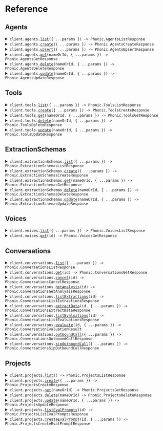 # Reference

## Agents

<details><summary><code>client.agents.<a href="/src/api/resources/agents/client/Client.ts">list</a>({ ...params }) -> Phonic.AgentsListResponse</code></summary>
<dl>
<dd>

#### 📝 Description

<dl>
<dd>

<dl>
<dd>

Returns all agents in a project.

</dd>
</dl>
</dd>
</dl>

#### 🔌 Usage

<dl>
<dd>

<dl>
<dd>

```typescript
await client.agents.list();
```

</dd>
</dl>
</dd>
</dl>

#### ⚙️ Parameters

<dl>
<dd>

<dl>
<dd>

**request:** `Phonic.AgentsListRequest`

</dd>
</dl>

<dl>
<dd>

**requestOptions:** `Agents.RequestOptions`

</dd>
</dl>
</dd>
</dl>

</dd>
</dl>
</details>

<details><summary><code>client.agents.<a href="/src/api/resources/agents/client/Client.ts">create</a>({ ...params }) -> Phonic.AgentsCreateResponse</code></summary>
<dl>
<dd>

#### 📝 Description

<dl>
<dd>

<dl>
<dd>

Creates a new agent in a project.

</dd>
</dl>
</dd>
</dl>

#### 🔌 Usage

<dl>
<dd>

<dl>
<dd>

```typescript
await client.agents.create({
    project: "main",
    name: "support-agent",
    phone_number: "assign-automatically",
    timezone: "America/Los_Angeles",
    voice_id: "grant",
    audio_speed: 1,
    background_noise_level: 0,
    welcome_message: "Hi {{customer_name}}. How can I help you today?",
    system_prompt: "You are an expert in {{subject}}. Be friendly, helpful and concise.",
    template_variables: {
        customer_name: {},
        subject: {
            default_value: "Chess",
        },
    },
    tools: ["keypad_input"],
    no_input_poke_sec: 30,
    no_input_poke_text: "Are you still there?",
    boosted_keywords: ["Load ID", "dispatch"],
    configuration_endpoint: {
        url: "https://api.example.com/config",
        headers: {
            Authorization: "Bearer token123",
        },
        timeout_ms: 7000,
    },
});
```

</dd>
</dl>
</dd>
</dl>

#### ⚙️ Parameters

<dl>
<dd>

<dl>
<dd>

**request:** `Phonic.AgentsCreateRequest`

</dd>
</dl>

<dl>
<dd>

**requestOptions:** `Agents.RequestOptions`

</dd>
</dl>
</dd>
</dl>

</dd>
</dl>
</details>

<details><summary><code>client.agents.<a href="/src/api/resources/agents/client/Client.ts">upsert</a>({ ...params }) -> Phonic.AgentsUpsertResponse</code></summary>
<dl>
<dd>

#### 📝 Description

<dl>
<dd>

<dl>
<dd>

Upserts an agent by name. If an agent with the same name already exists, it will be updated. Otherwise, it will be created.

</dd>
</dl>
</dd>
</dl>

#### 🔌 Usage

<dl>
<dd>

<dl>
<dd>

```typescript
await client.agents.upsert({
    project: "main",
    name: "support-agent",
    phone_number: "assign-automatically",
    timezone: "America/Los_Angeles",
    voice_id: "grant",
    audio_speed: 1,
    background_noise_level: 0,
    welcome_message: "Hi {{customer_name}}. How can I help you today?",
    system_prompt: "You are an expert in {{subject}}. Be friendly, helpful and concise.",
    template_variables: {
        customer_name: {},
        subject: {
            default_value: "Chess",
        },
    },
    tools: ["keypad_input"],
    no_input_poke_sec: 30,
    no_input_poke_text: "Are you still there?",
    boosted_keywords: ["Load ID", "dispatch"],
    configuration_endpoint: {
        url: "https://api.example.com/config",
        headers: {
            Authorization: "Bearer token123",
        },
        timeout_ms: 7000,
    },
});
```

</dd>
</dl>
</dd>
</dl>

#### ⚙️ Parameters

<dl>
<dd>

<dl>
<dd>

**request:** `Phonic.UpsertAgentRequest`

</dd>
</dl>

<dl>
<dd>

**requestOptions:** `Agents.RequestOptions`

</dd>
</dl>
</dd>
</dl>

</dd>
</dl>
</details>

<details><summary><code>client.agents.<a href="/src/api/resources/agents/client/Client.ts">get</a>(nameOrId, { ...params }) -> Phonic.AgentsGetResponse</code></summary>
<dl>
<dd>

#### 📝 Description

<dl>
<dd>

<dl>
<dd>

Returns an agent by name or ID.

</dd>
</dl>
</dd>
</dl>

#### 🔌 Usage

<dl>
<dd>

<dl>
<dd>

```typescript
await client.agents.get("nameOrId", {
    project: "main",
});
```

</dd>
</dl>
</dd>
</dl>

#### ⚙️ Parameters

<dl>
<dd>

<dl>
<dd>

**nameOrId:** `string` — The name or the ID of the agent to get.

</dd>
</dl>

<dl>
<dd>

**request:** `Phonic.AgentsGetRequest`

</dd>
</dl>

<dl>
<dd>

**requestOptions:** `Agents.RequestOptions`

</dd>
</dl>
</dd>
</dl>

</dd>
</dl>
</details>

<details><summary><code>client.agents.<a href="/src/api/resources/agents/client/Client.ts">delete</a>(nameOrId, { ...params }) -> Phonic.AgentsDeleteResponse</code></summary>
<dl>
<dd>

#### 📝 Description

<dl>
<dd>

<dl>
<dd>

Deletes an agent by name or ID.

</dd>
</dl>
</dd>
</dl>

#### 🔌 Usage

<dl>
<dd>

<dl>
<dd>

```typescript
await client.agents.delete("nameOrId", {
    project: "main",
});
```

</dd>
</dl>
</dd>
</dl>

#### ⚙️ Parameters

<dl>
<dd>

<dl>
<dd>

**nameOrId:** `string` — The name or the ID of the agent to delete.

</dd>
</dl>

<dl>
<dd>

**request:** `Phonic.AgentsDeleteRequest`

</dd>
</dl>

<dl>
<dd>

**requestOptions:** `Agents.RequestOptions`

</dd>
</dl>
</dd>
</dl>

</dd>
</dl>
</details>

<details><summary><code>client.agents.<a href="/src/api/resources/agents/client/Client.ts">update</a>(nameOrId, { ...params }) -> Phonic.AgentsUpdateResponse</code></summary>
<dl>
<dd>

#### 📝 Description

<dl>
<dd>

<dl>
<dd>

Updates an agent by name or ID.

</dd>
</dl>
</dd>
</dl>

#### 🔌 Usage

<dl>
<dd>

<dl>
<dd>

```typescript
await client.agents.update("nameOrId", {
    project: "main",
    name: "updated-support-agent",
    phone_number: "assign-automatically",
    timezone: "America/Los_Angeles",
    voice_id: "grant",
    audio_speed: 1,
    background_noise_level: 0,
    welcome_message: "Hi {{customer_name}}. How can I help you today?",
    system_prompt: "You are an expert in {{subject}}. Be friendly, helpful and concise.",
    template_variables: {
        customer_name: {},
        subject: {
            default_value: "Chess",
        },
    },
    tools: ["keypad_input"],
    no_input_poke_sec: 30,
    no_input_poke_text: "Are you still there?",
    boosted_keywords: ["Load ID", "dispatch"],
    configuration_endpoint: {
        url: "https://api.example.com/config",
        headers: {
            Authorization: "Bearer token123",
        },
        timeout_ms: 7000,
    },
});
```

</dd>
</dl>
</dd>
</dl>

#### ⚙️ Parameters

<dl>
<dd>

<dl>
<dd>

**nameOrId:** `string` — The name or the ID of the agent to update.

</dd>
</dl>

<dl>
<dd>

**request:** `Phonic.UpdateAgentRequest`

</dd>
</dl>

<dl>
<dd>

**requestOptions:** `Agents.RequestOptions`

</dd>
</dl>
</dd>
</dl>

</dd>
</dl>
</details>

## Tools

<details><summary><code>client.tools.<a href="/src/api/resources/tools/client/Client.ts">list</a>({ ...params }) -> Phonic.ToolsListResponse</code></summary>
<dl>
<dd>

#### 📝 Description

<dl>
<dd>

<dl>
<dd>

Returns all custom tools for the organization.

</dd>
</dl>
</dd>
</dl>

#### 🔌 Usage

<dl>
<dd>

<dl>
<dd>

```typescript
await client.tools.list({
    project: "main",
});
```

</dd>
</dl>
</dd>
</dl>

#### ⚙️ Parameters

<dl>
<dd>

<dl>
<dd>

**request:** `Phonic.ToolsListRequest`

</dd>
</dl>

<dl>
<dd>

**requestOptions:** `Tools.RequestOptions`

</dd>
</dl>
</dd>
</dl>

</dd>
</dl>
</details>

<details><summary><code>client.tools.<a href="/src/api/resources/tools/client/Client.ts">create</a>({ ...params }) -> Phonic.ToolsCreateResponse</code></summary>
<dl>
<dd>

#### 📝 Description

<dl>
<dd>

<dl>
<dd>

Creates a new tool in a project.

</dd>
</dl>
</dd>
</dl>

#### 🔌 Usage

<dl>
<dd>

<dl>
<dd>

```typescript
await client.tools.create({
    project: "main",
    name: "book_appointment",
    description: "Books an appointment in the calendar system",
    type: "custom_webhook",
    execution_mode: "sync",
    parameters: [
        {
            type: "string",
            name: "date",
            description: "The date for the appointment in YYYY-MM-DD format",
            is_required: true,
        },
        {
            type: "string",
            name: "time",
            description: "The time for the appointment in HH:MM format",
            is_required: true,
        },
    ],
    endpoint_method: "POST",
    endpoint_url: "https://api.example.com/book-appointment",
    endpoint_headers: {
        Authorization: "Bearer token123",
        "Content-Type": "application/json",
    },
    endpoint_timeout_ms: 5000,
});
```

</dd>
</dl>
</dd>
</dl>

#### ⚙️ Parameters

<dl>
<dd>

<dl>
<dd>

**request:** `Phonic.CreateToolRequest`

</dd>
</dl>

<dl>
<dd>

**requestOptions:** `Tools.RequestOptions`

</dd>
</dl>
</dd>
</dl>

</dd>
</dl>
</details>

<details><summary><code>client.tools.<a href="/src/api/resources/tools/client/Client.ts">get</a>(nameOrId, { ...params }) -> Phonic.ToolsGetResponse</code></summary>
<dl>
<dd>

#### 📝 Description

<dl>
<dd>

<dl>
<dd>

Returns a tool by name or ID.

</dd>
</dl>
</dd>
</dl>

#### 🔌 Usage

<dl>
<dd>

<dl>
<dd>

```typescript
await client.tools.get("nameOrId", {
    project: "main",
});
```

</dd>
</dl>
</dd>
</dl>

#### ⚙️ Parameters

<dl>
<dd>

<dl>
<dd>

**nameOrId:** `string` — The name or the ID of the tool to get.

</dd>
</dl>

<dl>
<dd>

**request:** `Phonic.ToolsGetRequest`

</dd>
</dl>

<dl>
<dd>

**requestOptions:** `Tools.RequestOptions`

</dd>
</dl>
</dd>
</dl>

</dd>
</dl>
</details>

<details><summary><code>client.tools.<a href="/src/api/resources/tools/client/Client.ts">delete</a>(nameOrId, { ...params }) -> Phonic.ToolsDeleteResponse</code></summary>
<dl>
<dd>

#### 📝 Description

<dl>
<dd>

<dl>
<dd>

Deletes a tool by name or ID.

</dd>
</dl>
</dd>
</dl>

#### 🔌 Usage

<dl>
<dd>

<dl>
<dd>

```typescript
await client.tools.delete("nameOrId", {
    project: "main",
});
```

</dd>
</dl>
</dd>
</dl>

#### ⚙️ Parameters

<dl>
<dd>

<dl>
<dd>

**nameOrId:** `string` — The name or the ID of the tool to delete.

</dd>
</dl>

<dl>
<dd>

**request:** `Phonic.ToolsDeleteRequest`

</dd>
</dl>

<dl>
<dd>

**requestOptions:** `Tools.RequestOptions`

</dd>
</dl>
</dd>
</dl>

</dd>
</dl>
</details>

<details><summary><code>client.tools.<a href="/src/api/resources/tools/client/Client.ts">update</a>(nameOrId, { ...params }) -> Phonic.ToolsUpdateResponse</code></summary>
<dl>
<dd>

#### 📝 Description

<dl>
<dd>

<dl>
<dd>

Updates a tool by name or ID.

</dd>
</dl>
</dd>
</dl>

#### 🔌 Usage

<dl>
<dd>

<dl>
<dd>

```typescript
await client.tools.update("nameOrId", {
    project: "main",
    description: "Updated description for booking appointments with enhanced features",
    endpoint_headers: {
        Authorization: "Bearer updated_token456",
    },
    endpoint_timeout_ms: 7000,
});
```

</dd>
</dl>
</dd>
</dl>

#### ⚙️ Parameters

<dl>
<dd>

<dl>
<dd>

**nameOrId:** `string` — The name or the ID of the tool to update.

</dd>
</dl>

<dl>
<dd>

**request:** `Phonic.UpdateToolRequest`

</dd>
</dl>

<dl>
<dd>

**requestOptions:** `Tools.RequestOptions`

</dd>
</dl>
</dd>
</dl>

</dd>
</dl>
</details>

## ExtractionSchemas

<details><summary><code>client.extractionSchemas.<a href="/src/api/resources/extractionSchemas/client/Client.ts">list</a>({ ...params }) -> Phonic.ExtractionSchemasListResponse</code></summary>
<dl>
<dd>

#### 📝 Description

<dl>
<dd>

<dl>
<dd>

Returns all extraction schemas in a project.

</dd>
</dl>
</dd>
</dl>

#### 🔌 Usage

<dl>
<dd>

<dl>
<dd>

```typescript
await client.extractionSchemas.list({
    project: "main",
});
```

</dd>
</dl>
</dd>
</dl>

#### ⚙️ Parameters

<dl>
<dd>

<dl>
<dd>

**request:** `Phonic.ExtractionSchemasListRequest`

</dd>
</dl>

<dl>
<dd>

**requestOptions:** `ExtractionSchemas.RequestOptions`

</dd>
</dl>
</dd>
</dl>

</dd>
</dl>
</details>

<details><summary><code>client.extractionSchemas.<a href="/src/api/resources/extractionSchemas/client/Client.ts">create</a>({ ...params }) -> Phonic.ExtractionSchemasCreateResponse</code></summary>
<dl>
<dd>

#### 📝 Description

<dl>
<dd>

<dl>
<dd>

Creates a new extraction schema in a project.

</dd>
</dl>
</dd>
</dl>

#### 🔌 Usage

<dl>
<dd>

<dl>
<dd>

```typescript
await client.extractionSchemas.create({
    project: "main",
    name: "Appointment details",
    prompt: "Dates should be in `9 Apr 2025` format. Prices should be in $150.00 format.",
    fields: [
        {
            name: "Date",
            type: "string",
            description: "The date of the appointment",
        },
        {
            name: "Copay",
            type: "string",
            description: "Amount of money the patient pays for the appointment",
        },
        {
            name: "Confirmed as booked",
            type: "bool",
            description: "Is the appointment confirmed as booked?",
        },
    ],
});
```

</dd>
</dl>
</dd>
</dl>

#### ⚙️ Parameters

<dl>
<dd>

<dl>
<dd>

**request:** `Phonic.CreateExtractionSchemaRequest`

</dd>
</dl>

<dl>
<dd>

**requestOptions:** `ExtractionSchemas.RequestOptions`

</dd>
</dl>
</dd>
</dl>

</dd>
</dl>
</details>

<details><summary><code>client.extractionSchemas.<a href="/src/api/resources/extractionSchemas/client/Client.ts">get</a>(nameOrId, { ...params }) -> Phonic.ExtractionSchemasGetResponse</code></summary>
<dl>
<dd>

#### 📝 Description

<dl>
<dd>

<dl>
<dd>

Returns an extraction schema by name or ID.

</dd>
</dl>
</dd>
</dl>

#### 🔌 Usage

<dl>
<dd>

<dl>
<dd>

```typescript
await client.extractionSchemas.get("nameOrId", {
    project: "main",
});
```

</dd>
</dl>
</dd>
</dl>

#### ⚙️ Parameters

<dl>
<dd>

<dl>
<dd>

**nameOrId:** `string` — The name or the ID of the extraction schema to get.

</dd>
</dl>

<dl>
<dd>

**request:** `Phonic.ExtractionSchemasGetRequest`

</dd>
</dl>

<dl>
<dd>

**requestOptions:** `ExtractionSchemas.RequestOptions`

</dd>
</dl>
</dd>
</dl>

</dd>
</dl>
</details>

<details><summary><code>client.extractionSchemas.<a href="/src/api/resources/extractionSchemas/client/Client.ts">delete</a>(nameOrId, { ...params }) -> Phonic.ExtractionSchemasDeleteResponse</code></summary>
<dl>
<dd>

#### 📝 Description

<dl>
<dd>

<dl>
<dd>

Deletes an extraction schema by name or ID.

</dd>
</dl>
</dd>
</dl>

#### 🔌 Usage

<dl>
<dd>

<dl>
<dd>

```typescript
await client.extractionSchemas.delete("nameOrId", {
    project: "main",
});
```

</dd>
</dl>
</dd>
</dl>

#### ⚙️ Parameters

<dl>
<dd>

<dl>
<dd>

**nameOrId:** `string` — The name or the ID of the extraction schema to delete.

</dd>
</dl>

<dl>
<dd>

**request:** `Phonic.ExtractionSchemasDeleteRequest`

</dd>
</dl>

<dl>
<dd>

**requestOptions:** `ExtractionSchemas.RequestOptions`

</dd>
</dl>
</dd>
</dl>

</dd>
</dl>
</details>

<details><summary><code>client.extractionSchemas.<a href="/src/api/resources/extractionSchemas/client/Client.ts">update</a>(nameOrId, { ...params }) -> Phonic.ExtractionSchemasUpdateResponse</code></summary>
<dl>
<dd>

#### 📝 Description

<dl>
<dd>

<dl>
<dd>

Updates an extraction schema by name or ID.

</dd>
</dl>
</dd>
</dl>

#### 🔌 Usage

<dl>
<dd>

<dl>
<dd>

```typescript
await client.extractionSchemas.update("nameOrId", {
    project: "main",
    name: "Updated appointment details",
    prompt: "Updated extraction instructions. Dates should be in `9 Apr 2025` format.",
    fields: [
        {
            name: "Date",
            type: "string",
            description: "The date of the appointment",
        },
        {
            name: "Time",
            type: "string",
            description: "The time of the appointment",
        },
    ],
});
```

</dd>
</dl>
</dd>
</dl>

#### ⚙️ Parameters

<dl>
<dd>

<dl>
<dd>

**nameOrId:** `string` — The name or the ID of the extraction schema to update.

</dd>
</dl>

<dl>
<dd>

**request:** `Phonic.UpdateExtractionSchemaRequest`

</dd>
</dl>

<dl>
<dd>

**requestOptions:** `ExtractionSchemas.RequestOptions`

</dd>
</dl>
</dd>
</dl>

</dd>
</dl>
</details>

## Voices

<details><summary><code>client.voices.<a href="/src/api/resources/voices/client/Client.ts">list</a>({ ...params }) -> Phonic.VoicesListResponse</code></summary>
<dl>
<dd>

#### 📝 Description

<dl>
<dd>

<dl>
<dd>

Returns all available voices for a model.

</dd>
</dl>
</dd>
</dl>

#### 🔌 Usage

<dl>
<dd>

<dl>
<dd>

```typescript
await client.voices.list({
    model: "merritt",
});
```

</dd>
</dl>
</dd>
</dl>

#### ⚙️ Parameters

<dl>
<dd>

<dl>
<dd>

**request:** `Phonic.VoicesListRequest`

</dd>
</dl>

<dl>
<dd>

**requestOptions:** `Voices.RequestOptions`

</dd>
</dl>
</dd>
</dl>

</dd>
</dl>
</details>

<details><summary><code>client.voices.<a href="/src/api/resources/voices/client/Client.ts">get</a>(id) -> Phonic.VoicesGetResponse</code></summary>
<dl>
<dd>

#### 📝 Description

<dl>
<dd>

<dl>
<dd>

Returns a voice by ID.

</dd>
</dl>
</dd>
</dl>

#### 🔌 Usage

<dl>
<dd>

<dl>
<dd>

```typescript
await client.voices.get("id");
```

</dd>
</dl>
</dd>
</dl>

#### ⚙️ Parameters

<dl>
<dd>

<dl>
<dd>

**id:** `string` — The ID of the voice to get.

</dd>
</dl>

<dl>
<dd>

**requestOptions:** `Voices.RequestOptions`

</dd>
</dl>
</dd>
</dl>

</dd>
</dl>
</details>

## Conversations

<details><summary><code>client.conversations.<a href="/src/api/resources/conversations/client/Client.ts">list</a>({ ...params }) -> Phonic.ConversationsListResponse</code></summary>
<dl>
<dd>

#### 📝 Description

<dl>
<dd>

<dl>
<dd>

Returns conversations with optional filtering.

</dd>
</dl>
</dd>
</dl>

#### 🔌 Usage

<dl>
<dd>

<dl>
<dd>

```typescript
await client.conversations.list();
```

</dd>
</dl>
</dd>
</dl>

#### ⚙️ Parameters

<dl>
<dd>

<dl>
<dd>

**request:** `Phonic.ConversationsListRequest`

</dd>
</dl>

<dl>
<dd>

**requestOptions:** `Conversations.RequestOptions`

</dd>
</dl>
</dd>
</dl>

</dd>
</dl>
</details>

<details><summary><code>client.conversations.<a href="/src/api/resources/conversations/client/Client.ts">get</a>(id) -> Phonic.ConversationsGetResponse</code></summary>
<dl>
<dd>

#### 📝 Description

<dl>
<dd>

<dl>
<dd>

Returns a conversation by ID.

</dd>
</dl>
</dd>
</dl>

#### 🔌 Usage

<dl>
<dd>

<dl>
<dd>

```typescript
await client.conversations.get("id");
```

</dd>
</dl>
</dd>
</dl>

#### ⚙️ Parameters

<dl>
<dd>

<dl>
<dd>

**id:** `string` — The ID of the conversation to get.

</dd>
</dl>

<dl>
<dd>

**requestOptions:** `Conversations.RequestOptions`

</dd>
</dl>
</dd>
</dl>

</dd>
</dl>
</details>

<details><summary><code>client.conversations.<a href="/src/api/resources/conversations/client/Client.ts">cancel</a>(id) -> Phonic.ConversationsCancelResponse</code></summary>
<dl>
<dd>

#### 📝 Description

<dl>
<dd>

<dl>
<dd>

Cancels an active conversation.

</dd>
</dl>
</dd>
</dl>

#### 🔌 Usage

<dl>
<dd>

<dl>
<dd>

```typescript
await client.conversations.cancel("id");
```

</dd>
</dl>
</dd>
</dl>

#### ⚙️ Parameters

<dl>
<dd>

<dl>
<dd>

**id:** `string` — The ID of the conversation to cancel.

</dd>
</dl>

<dl>
<dd>

**requestOptions:** `Conversations.RequestOptions`

</dd>
</dl>
</dd>
</dl>

</dd>
</dl>
</details>

<details><summary><code>client.conversations.<a href="/src/api/resources/conversations/client/Client.ts">getAnalysis</a>(id) -> Phonic.ConversationsGetAnalysisResponse</code></summary>
<dl>
<dd>

#### 📝 Description

<dl>
<dd>

<dl>
<dd>

Returns an analysis of the specified conversation.

</dd>
</dl>
</dd>
</dl>

#### 🔌 Usage

<dl>
<dd>

<dl>
<dd>

```typescript
await client.conversations.getAnalysis("id");
```

</dd>
</dl>
</dd>
</dl>

#### ⚙️ Parameters

<dl>
<dd>

<dl>
<dd>

**id:** `string` — The ID of the conversation to analyze.

</dd>
</dl>

<dl>
<dd>

**requestOptions:** `Conversations.RequestOptions`

</dd>
</dl>
</dd>
</dl>

</dd>
</dl>
</details>

<details><summary><code>client.conversations.<a href="/src/api/resources/conversations/client/Client.ts">listExtractions</a>(id) -> Phonic.ConversationsListExtractionsResponse</code></summary>
<dl>
<dd>

#### 📝 Description

<dl>
<dd>

<dl>
<dd>

Returns all extractions for a conversation.

</dd>
</dl>
</dd>
</dl>

#### 🔌 Usage

<dl>
<dd>

<dl>
<dd>

```typescript
await client.conversations.listExtractions("id");
```

</dd>
</dl>
</dd>
</dl>

#### ⚙️ Parameters

<dl>
<dd>

<dl>
<dd>

**id:** `string` — The ID of the conversation to get extractions for.

</dd>
</dl>

<dl>
<dd>

**requestOptions:** `Conversations.RequestOptions`

</dd>
</dl>
</dd>
</dl>

</dd>
</dl>
</details>

<details><summary><code>client.conversations.<a href="/src/api/resources/conversations/client/Client.ts">extractData</a>(id, { ...params }) -> Phonic.ConversationsExtractDataResponse</code></summary>
<dl>
<dd>

#### 📝 Description

<dl>
<dd>

<dl>
<dd>

Extracts data from a conversation using a schema.

</dd>
</dl>
</dd>
</dl>

#### 🔌 Usage

<dl>
<dd>

<dl>
<dd>

```typescript
await client.conversations.extractData("id", {
    schema_id: "conv_extract_schema_6458e4ac-533c-4bdf-8e6d-c2f06f87fd5c",
});
```

</dd>
</dl>
</dd>
</dl>

#### ⚙️ Parameters

<dl>
<dd>

<dl>
<dd>

**id:** `string` — The ID of the conversation to extract data from.

</dd>
</dl>

<dl>
<dd>

**request:** `Phonic.ExtractDataRequest`

</dd>
</dl>

<dl>
<dd>

**requestOptions:** `Conversations.RequestOptions`

</dd>
</dl>
</dd>
</dl>

</dd>
</dl>
</details>

<details><summary><code>client.conversations.<a href="/src/api/resources/conversations/client/Client.ts">listEvaluations</a>(id) -> Phonic.ConversationsListEvaluationsResponse</code></summary>
<dl>
<dd>

#### 📝 Description

<dl>
<dd>

<dl>
<dd>

Returns all evaluations for a conversation.

</dd>
</dl>
</dd>
</dl>

#### 🔌 Usage

<dl>
<dd>

<dl>
<dd>

```typescript
await client.conversations.listEvaluations("id");
```

</dd>
</dl>
</dd>
</dl>

#### ⚙️ Parameters

<dl>
<dd>

<dl>
<dd>

**id:** `string` — The ID of the conversation to get evaluations for.

</dd>
</dl>

<dl>
<dd>

**requestOptions:** `Conversations.RequestOptions`

</dd>
</dl>
</dd>
</dl>

</dd>
</dl>
</details>

<details><summary><code>client.conversations.<a href="/src/api/resources/conversations/client/Client.ts">evaluate</a>(id, { ...params }) -> Phonic.ConversationEvaluationResult</code></summary>
<dl>
<dd>

#### 📝 Description

<dl>
<dd>

<dl>
<dd>

Evaluates a conversation using an evaluation prompt.

</dd>
</dl>
</dd>
</dl>

#### 🔌 Usage

<dl>
<dd>

<dl>
<dd>

```typescript
await client.conversations.evaluate("id", {
    prompt_id: "conv_eval_prompt_d7cfe45d-35db-4ef6-a254-81ab1da76ce0",
});
```

</dd>
</dl>
</dd>
</dl>

#### ⚙️ Parameters

<dl>
<dd>

<dl>
<dd>

**id:** `string` — The ID of the conversation to evaluate.

</dd>
</dl>

<dl>
<dd>

**request:** `Phonic.EvaluateConversationRequest`

</dd>
</dl>

<dl>
<dd>

**requestOptions:** `Conversations.RequestOptions`

</dd>
</dl>
</dd>
</dl>

</dd>
</dl>
</details>

<details><summary><code>client.conversations.<a href="/src/api/resources/conversations/client/Client.ts">outboundCall</a>({ ...params }) -> Phonic.ConversationsOutboundCallResponse</code></summary>
<dl>
<dd>

#### 📝 Description

<dl>
<dd>

<dl>
<dd>

Initiates a call to a given phone number using Phonic's Twilio account.

</dd>
</dl>
</dd>
</dl>

#### 🔌 Usage

<dl>
<dd>

<dl>
<dd>

```typescript
await client.conversations.outboundCall({
    to_phone_number: "+19189397081",
    config: {
        agent: "support-agent",
        welcome_message: "Hi {{customer_name}}. How can I help you today?",
        system_prompt: "You are an expert in {{subject}}. Be friendly, helpful and concise.",
        template_variables: {
            customer_name: "David",
            subject: "Chess",
        },
        voice_id: "grant",
        no_input_poke_sec: 30,
        no_input_poke_text: "Are you still there?",
        no_input_end_conversation_sec: 180,
        boosted_keywords: ["Load ID", "dispatch"],
        tools: ["keypad_input"],
    },
});
```

</dd>
</dl>
</dd>
</dl>

#### ⚙️ Parameters

<dl>
<dd>

<dl>
<dd>

**request:** `Phonic.OutboundCallRequest`

</dd>
</dl>

<dl>
<dd>

**requestOptions:** `Conversations.RequestOptions`

</dd>
</dl>
</dd>
</dl>

</dd>
</dl>
</details>

<details><summary><code>client.conversations.<a href="/src/api/resources/conversations/client/Client.ts">sipOutboundCall</a>({ ...params }) -> Phonic.ConversationsSipOutboundCallResponse</code></summary>
<dl>
<dd>

#### 📝 Description

<dl>
<dd>

<dl>
<dd>

Initiates a SIP outbound call using user-supplied SIP credentials in headers.

</dd>
</dl>
</dd>
</dl>

#### 🔌 Usage

<dl>
<dd>

<dl>
<dd>

```typescript
await client.conversations.sipOutboundCall({
    "X-Sip-Address": "X-Sip-Address",
    from_phone_number: "from_phone_number",
    to_phone_number: "to_phone_number",
});
```

</dd>
</dl>
</dd>
</dl>

#### ⚙️ Parameters

<dl>
<dd>

<dl>
<dd>

**request:** `Phonic.ConversationsSipOutboundCallRequest`

</dd>
</dl>

<dl>
<dd>

**requestOptions:** `Conversations.RequestOptions`

</dd>
</dl>
</dd>
</dl>

</dd>
</dl>
</details>

## Projects

<details><summary><code>client.projects.<a href="/src/api/resources/projects/client/Client.ts">list</a>() -> Phonic.ProjectsListResponse</code></summary>
<dl>
<dd>

#### 📝 Description

<dl>
<dd>

<dl>
<dd>

Returns all projects in a workspace.

</dd>
</dl>
</dd>
</dl>

#### 🔌 Usage

<dl>
<dd>

<dl>
<dd>

```typescript
await client.projects.list();
```

</dd>
</dl>
</dd>
</dl>

#### ⚙️ Parameters

<dl>
<dd>

<dl>
<dd>

**requestOptions:** `Projects.RequestOptions`

</dd>
</dl>
</dd>
</dl>

</dd>
</dl>
</details>

<details><summary><code>client.projects.<a href="/src/api/resources/projects/client/Client.ts">create</a>({ ...params }) -> Phonic.ProjectsCreateResponse</code></summary>
<dl>
<dd>

#### 📝 Description

<dl>
<dd>

<dl>
<dd>

Creates a new project in a workspace.

</dd>
</dl>
</dd>
</dl>

#### 🔌 Usage

<dl>
<dd>

<dl>
<dd>

```typescript
await client.projects.create({
    name: "customer-support",
});
```

</dd>
</dl>
</dd>
</dl>

#### ⚙️ Parameters

<dl>
<dd>

<dl>
<dd>

**request:** `Phonic.CreateProjectRequest`

</dd>
</dl>

<dl>
<dd>

**requestOptions:** `Projects.RequestOptions`

</dd>
</dl>
</dd>
</dl>

</dd>
</dl>
</details>

<details><summary><code>client.projects.<a href="/src/api/resources/projects/client/Client.ts">get</a>(nameOrId) -> Phonic.ProjectsGetResponse</code></summary>
<dl>
<dd>

#### 📝 Description

<dl>
<dd>

<dl>
<dd>

Returns a project by name or ID.

</dd>
</dl>
</dd>
</dl>

#### 🔌 Usage

<dl>
<dd>

<dl>
<dd>

```typescript
await client.projects.get("nameOrId");
```

</dd>
</dl>
</dd>
</dl>

#### ⚙️ Parameters

<dl>
<dd>

<dl>
<dd>

**nameOrId:** `string` — The name or the ID of the project to get.

</dd>
</dl>

<dl>
<dd>

**requestOptions:** `Projects.RequestOptions`

</dd>
</dl>
</dd>
</dl>

</dd>
</dl>
</details>

<details><summary><code>client.projects.<a href="/src/api/resources/projects/client/Client.ts">delete</a>(nameOrId) -> Phonic.ProjectsDeleteResponse</code></summary>
<dl>
<dd>

#### 📝 Description

<dl>
<dd>

<dl>
<dd>

Deletes a project by name or ID.

</dd>
</dl>
</dd>
</dl>

#### 🔌 Usage

<dl>
<dd>

<dl>
<dd>

```typescript
await client.projects.delete("nameOrId");
```

</dd>
</dl>
</dd>
</dl>

#### ⚙️ Parameters

<dl>
<dd>

<dl>
<dd>

**nameOrId:** `string` — The name or the ID of the project to delete.

</dd>
</dl>

<dl>
<dd>

**requestOptions:** `Projects.RequestOptions`

</dd>
</dl>
</dd>
</dl>

</dd>
</dl>
</details>

<details><summary><code>client.projects.<a href="/src/api/resources/projects/client/Client.ts">update</a>(nameOrId, { ...params }) -> Phonic.ProjectsUpdateResponse</code></summary>
<dl>
<dd>

#### 📝 Description

<dl>
<dd>

<dl>
<dd>

Updates a project by name or ID.

</dd>
</dl>
</dd>
</dl>

#### 🔌 Usage

<dl>
<dd>

<dl>
<dd>

```typescript
await client.projects.update("nameOrId", {
    name: "updated-customer-support",
    default_agent: "another-agent",
});
```

</dd>
</dl>
</dd>
</dl>

#### ⚙️ Parameters

<dl>
<dd>

<dl>
<dd>

**nameOrId:** `string` — The name or the ID of the project to update.

</dd>
</dl>

<dl>
<dd>

**request:** `Phonic.UpdateProjectRequest`

</dd>
</dl>

<dl>
<dd>

**requestOptions:** `Projects.RequestOptions`

</dd>
</dl>
</dd>
</dl>

</dd>
</dl>
</details>

<details><summary><code>client.projects.<a href="/src/api/resources/projects/client/Client.ts">listEvalPrompts</a>(id) -> Phonic.ProjectsListEvalPromptsResponse</code></summary>
<dl>
<dd>

#### 📝 Description

<dl>
<dd>

<dl>
<dd>

Returns all conversation evaluation prompts for a project.

</dd>
</dl>
</dd>
</dl>

#### 🔌 Usage

<dl>
<dd>

<dl>
<dd>

```typescript
await client.projects.listEvalPrompts("id");
```

</dd>
</dl>
</dd>
</dl>

#### ⚙️ Parameters

<dl>
<dd>

<dl>
<dd>

**id:** `string` — The ID of the project.

</dd>
</dl>

<dl>
<dd>

**requestOptions:** `Projects.RequestOptions`

</dd>
</dl>
</dd>
</dl>

</dd>
</dl>
</details>

<details><summary><code>client.projects.<a href="/src/api/resources/projects/client/Client.ts">createEvalPrompt</a>(id, { ...params }) -> Phonic.ProjectsCreateEvalPromptResponse</code></summary>
<dl>
<dd>

#### 📝 Description

<dl>
<dd>

<dl>
<dd>

Creates a new conversation evaluation prompt for a project.

</dd>
</dl>
</dd>
</dl>

#### 🔌 Usage

<dl>
<dd>

<dl>
<dd>

```typescript
await client.projects.createEvalPrompt("id", {
    name: "test_prompt",
    prompt: "The assistant used the word chocolate in the conversation",
});
```

</dd>
</dl>
</dd>
</dl>

#### ⚙️ Parameters

<dl>
<dd>

<dl>
<dd>

**id:** `string` — The ID of the project.

</dd>
</dl>

<dl>
<dd>

**request:** `Phonic.CreateConversationEvalPromptRequest`

</dd>
</dl>

<dl>
<dd>

**requestOptions:** `Projects.RequestOptions`

</dd>
</dl>
</dd>
</dl>

</dd>
</dl>
</details>

